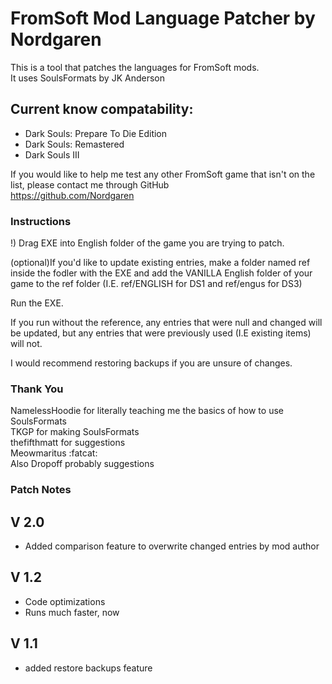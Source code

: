 # FromSoft Mod Language Patcher by Nordgaren
This is a tool that patches the languages for FromSoft mods.  
It uses SoulsFormats by JK Anderson  

## Current know compatability: 
* Dark Souls: Prepare To Die Edition
* Dark Souls: Remastered
* Dark Souls III

If you would like to help me test any other FromSoft game that isn't on the list, please contact me through GitHub  
https://github.com/Nordgaren


### Instructions

!) Drag EXE into English folder of the game you are trying to patch.

(optional)If you'd like to update existing entries, make a folder named ref inside the fodler with the EXE and add the VANILLA English folder of your game to the ref folder (I.E. ref/ENGLISH for DS1 and ref/engus for DS3)  

Run the EXE. 

If you run without the reference, any entries that were null and changed will be updated, but any entries that were previously used (I.E existing items) will not.  

I would recommend restoring backups if you are unsure of changes.

### Thank You

NamelessHoodie for literally teaching me the basics of how to use SoulsFormats  
TKGP for making SoulsFormats  
thefifthmatt for suggestions  
Meowmaritus :fatcat:  
Also Dropoff probably suggestions  

### Patch Notes  
## V 2.0
* Added comparison feature to overwrite changed entries by mod author
## V 1.2
* Code optimizations
* Runs much faster, now
## V 1.1
* added restore backups feature
